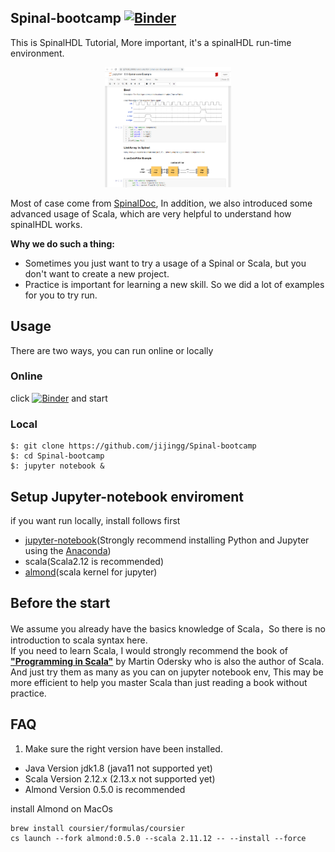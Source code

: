 ## Spinal-bootcamp [![Binder](https://mybinder.org/badge_logo.svg)](https://mybinder.org/v2/gh/jijingg/Spinal-bootcamp/binder)

This is SpinalHDL Tutorial, More important, it's a spinalHDL run-time environment.

<div align="center"><img src="./source/jupyter.png" width = "40%" height = "40%"></div>

Most of case come from [SpinalDoc](https://spinalhdl.github.io/SpinalDoc-RTD/index.html),
In addition, we also introduced some advanced usage of Scala, which are very helpful to understand how spinalHDL works.

  **Why we do such a thing:**
- Sometimes you just want to try a usage of a Spinal or Scala, but you don't want to create a new project.
- Practice is important for learning a new skill. So we did a lot of examples for you to try run.

## Usage

There are two ways, you can run online or locally

### Online 

click [![Binder](https://mybinder.org/badge_logo.svg)](https://mybinder.org/v2/gh/jijingg/Spinal-bootcamp/binder) and start 

### Local

```shell
$: git clone https://github.com/jijingg/Spinal-bootcamp
$: cd Spinal-bootcamp
$: jupyter notebook &
```
 
## Setup Jupyter-notebook enviroment 

if you want run locally, install follows first 
- [jupyter-notebook](https://jupyter.org/install)(Strongly recommend installing Python and Jupyter using the [Anaconda](https://www.anaconda.com/distribution/))
- scala(Scala2.12 is recommended)
- [almond](https://almond.sh/)(scala kernel for jupyter) 


## Before the start

  We assume you already have the basics knowledge of Scala，So there is no introduction to scala syntax here.  
If you need to learn Scala, I would strongly recommend the book of **["Programming in Scala"](https://www.oreilly.com/library/view/programming-in-scala/9780981531687/)** by Martin Odersky who is also the author of Scala. And just 
try them as many as you can on jupyter notebook env, This may be more efficient to help you master Scala than just reading a book without practice.

## FAQ

1. Make sure the right version have been installed.

- Java Version jdk1.8 (java11 not supported yet)
- Scala Version 2.12.x (2.13.x not supported yet)
- Almond Version  0.5.0 is recommended

install Almond on MacOs
```shell
brew install coursier/formulas/coursier
cs launch --fork almond:0.5.0 --scala 2.11.12 -- --install --force
```

